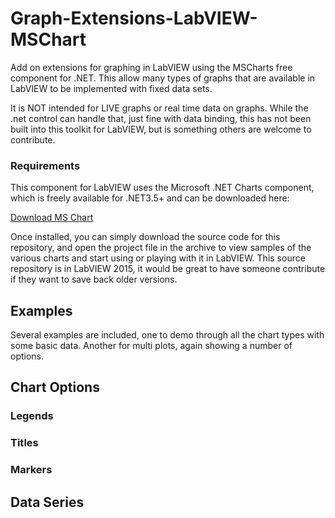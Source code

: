 # Graph-Extensions-LabVIEW-MSChart
Add on extensions for graphing in LabVIEW using the MSCharts free component for .NET.  This allow many types of graphs that are available in LabVIEW to be implemented with fixed data sets.

It is NOT intended for LIVE graphs or real time data on graphs.  While the .net control can handle that, just fine with data binding, this has not been built into this toolkit for LabVIEW, but is something others are welcome to contribute.

### Requirements
This component for LabVIEW uses the Microsoft .NET Charts component, which is freely available for .NET3.5+ and can be downloaded here:

[Download MS Chart](https://www.microsoft.com/en-ca/download/details.aspx?id=14422)

Once installed, you can simply download the source code for this repository, and open the project file in the archive to view samples of the various charts and start using or playing with it in LabVIEW.  This source repository is in LabVIEW 2015, it would be great to have someone contribute if they want to save back older versions.

## Examples
Several examples are included, one to demo through all the chart types with some basic data.  Another for multi plots, again showing a number of options.

## Chart Options

### Legends

### Titles

### Markers

## Data Series
